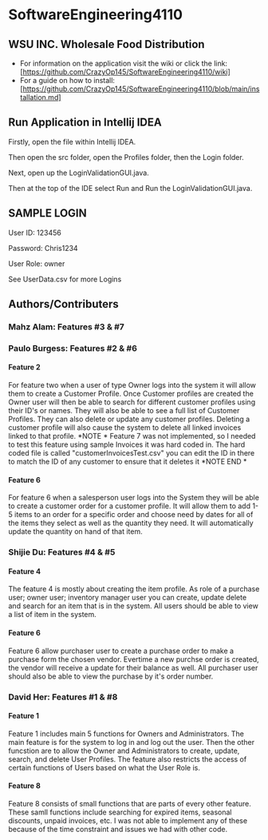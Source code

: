 # SoftwareEngineering4110

## WSU INC. Wholesale Food Distribution
* For information on the application visit the wiki or click the link: [https://github.com/CrazyOp145/SoftwareEngineering4110/wiki]
* For a guide on how to install: [https://github.com/CrazyOp145/SoftwareEngineering4110/blob/main/installation.md]


## Run Application in Intellij IDEA

Firstly, open the file within Intellij IDEA. 

Then open the src folder, open the Profiles folder, then the Login folder.

Next, open up the LoginValidationGUI.java.

Then at the top of the IDE select Run and Run the LoginValidationGUI.java.

## SAMPLE LOGIN

User ID: 123456

Password: Chris1234

User Role: owner

See UserData.csv for more Logins

## Authors/Contributers

### Mahz Alam: Features #3 & #7

### Paulo Burgess: Features #2 & #6
#### Feature 2
For feature two when a user of type Owner logs into the system it will allow them
to create a Customer Profile. Once Customer profiles are created the Owner user will then be able
to search for different customer profiles using their ID's or names. They will also be able to see
a full list of Customer Profiles. They can also delete or update any customer profiles. Deleting a customer
profile will also cause the system to delete all linked invoices linked to that profile.
 *NOTE * Feature 7 was not implemented, so I needed to test this feature using sample Invoices it was hard coded in. The hard coded
file is called "customerInvoicesTest.csv" you can edit the ID in there to match the ID of any customer to ensure that it deletes it
*NOTE END *
#### Feature 6
For feature 6 when a salesperson user logs into the System they will be able to create a
customer order for a customer profile. It will allow them to add 1-5 items to an order for a specific order
and choose need by dates for all of the items they select as well as the quantity they need. It will automatically update the quantity on hand
of that item.

### Shijie Du: Features #4 & #5
#### Feature 4
The feature 4 is mostly about creating the item profile. As role of a purchase user; owner user; inventory manager user you can create, update 
delete and search for an item that is in the system. All users should be able to view a list of item in the system. 

#### Feature 6
Feature 6 allow purchaser user to create a purchase order to make a purchase form the chosen vendor. Evertime a new purchse order is 
created, the vendor will receive a update for their balance as well. All purchaser user should also be able to view the purchase by it's 
order number. 

### David Her: Features #1 & #8
#### Feature 1
Feature 1 includes main 5 functions for Owners and Administrators. The main feature is for the system to log in and log out the user. 
Then the other funcstion are to allow the Owner and Administrators to create, update, search, and delete User Profiles. 
The feature also restricts the access of certain functions of Users based on what the User Role is.

#### Feature 8
Feature 8 consists of small functions that are parts of every other feature. These samll functions include searching for expired items, seasonal discounts, unpaid invoices, etc. I was not able to implement any of these because of the time constraint and issues we had with other code.
